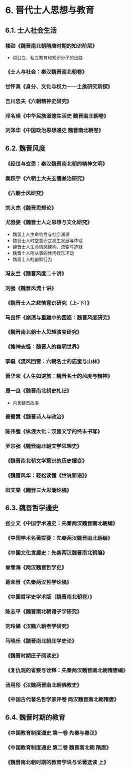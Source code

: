# 6. 晋代士人思想与教育
## 6.1. 士人社会生活
### 楼劲《魏晋南北朝隋唐时期的知识阶层》
- 讲公立、私立教育和知识分子的出路

### 《士人与社会：秦汉魏晋南北朝卷》

### 甘怀真《身分、文化与权力——士族研究新探》

### 吉川忠夫《六朝精神史研究》

### 邓名瑛《中华民族道德生活史 魏晋南北朝卷》

### 刘泽华《中国政治思想通史 魏晋南北朝卷》


## 6.2. 魏晋风度
### 《经世与玄思：秦汉魏晋南北朝的精神文明》
### 秦跃宇《六朝士大夫玄儒兼治研究》
### 《六朝士风研究》

### 刘大杰《魏晋思想论》

### 尤雅姿《魏晋士人之思想与文化研究》
- 魏晋士人生命特性与社会渊源
- 魏晋士人时空意识之发生发展与体验
- 魏晋士人生命情感建构、流变与造就
- 魏晋士人所从事的休闲娱乐活动
- 魏晋士人的幽默行为

### 冯友兰《魏晋风度二十讲》

### 刘强《魏晋风流十讲》

### 《魏晋士人之悲情意识研究（上-下）》

### 马良怀《崩溃与重建中的困惑：魏晋风度研究》

### 《魏晋南北朝士人思想演变研究》

### 《搜神志怪：魏晋人的幽明世界》

### 李磊《流风回雪：六朝名士的庙堂与山林》

### 萧华荣《人生如逆旅：魏晋名士的风度与精神》

### 周一良《魏晋南北朝史札记》
- 内含魏晋故事

### 景蜀慧《魏晋诗人与政治》

### 陈伟强《纵浪大化：汉晋文学的终末书写》

### 罗宗强《魏晋南北朝文学思想史》

### 《魏晋南北朝文学意识的历史嬗变》

### 《魏晋风华：轻松读懂《世说新语》》

### 田文棠《魏晋三大思潮论稿》

## 6.3. 魏晋哲学通史
### 张立文《中国学术通史：先秦两汉魏晋南北朝编》

### 《中国学术名著提要：先秦两汉魏晋南北朝编》

### 《中国文化发展史：先秦两汉魏晋南北朝编》

### 曾春海《两汉魏晋哲学史》

### 葛荣晋《先秦两汉哲学论稿》

### 《中国哲学史学术版（魏晋南北朝卷）》

### 陈志平《魏晋南北朝诸子学研究》

### 刘玲娣《汉魏六朝老学研究》

### 马晓乐《魏晋南北朝庄学史论》

### 《魏晋时期庄子阅读史》

### 《复仇观的省察与诠释：先秦两汉魏晋南北朝隋唐编》

### 汤用彤《汉魏两晋南北朝佛教史》

### 《中国古代著名哲学家评卷 两汉魏晋南北朝隋唐》

## 6.4. 魏晋时期的教育
### 《中国教育制度通史 第一卷 先秦与秦汉》

### 《中国教育制度通史 第二卷 魏晋南北朝 隋唐》

### 《魏晋南北朝时期的教育学说与论著选读 上》
